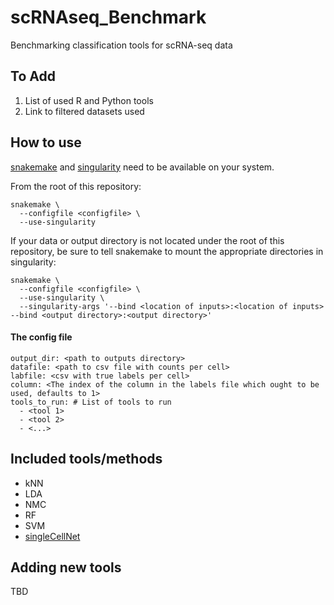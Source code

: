 # scRNAseq_Benchmark
Benchmarking classification tools for scRNA-seq data

## To Add
1. List of used R and Python tools
2. Link to filtered datasets used

## How to use
[snakemake](https://snakemake.readthedocs.io/en/stable/index.html) and
[singularity](https://www.sylabs.io/docs/) need to be available on your system.

From the root of this repository:
```
snakemake \
  --configfile <configfile> \
  --use-singularity
```

If your data or output directory is not located under the root of this
repository, be sure to tell snakemake to mount the appropriate directories
in singularity:
```
snakemake \
  --configfile <configfile> \
  --use-singularity \
  --singularity-args '--bind <location of inputs>:<location of inputs> --bind <output directory>:<output directory>'
```

#### The config file
```YML
output_dir: <path to outputs directory>
datafile: <path to csv file with counts per cell>
labfile: <csv with true labels per cell>
column: <The index of the column in the labels file which ought to be used, defaults to 1>
tools_to_run: # List of tools to run
  - <tool 1>
  - <tool 2>
  - <...>

```
<!-- TODO explain these input files -->

## Included tools/methods
- kNN
- LDA
- NMC
- RF
- SVM
- [singleCellNet](https://github.com/pcahan1/singleCellNet)

## Adding new tools
TBD
